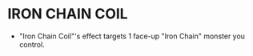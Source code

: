 # IRON CHAIN COIL

*   "Iron Chain Coil"'s effect targets 1 face-up "Iron Chain" monster you control.
